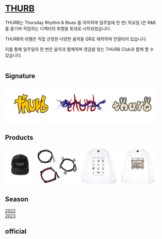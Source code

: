 # [THURB](https://youtu.be/errE4wvT94Q)


THURB는 Thursday Rhythm & Blues 를 의미하며 일주일에 한 번( 목요일 )은 R&B를 즐기며 작업하는 디렉터의 취향을 토대로 시작되었습니다.

THURB의 라벨은 직접 선정한 다양한 음악을 QR로 제작하여 연결되어 있습니다.

이를 통해 일주일의 한 번은 음악과 함께하며 영감을 찾는 THURB Club과 함께 할 수 있습니다.<br><br>

## Signature
<img src="./img/1.png" width="700" >

## Products
<img src="./img/2.png" width="900" >

## Season

[2022](https://github.com/users/pory42/projects/1)<br>
[2023](https://github.com/users/pory42/projects/2)

## official
